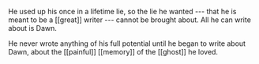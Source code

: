 He used up his once in a lifetime lie, so the lie he wanted --- that he is meant to be a [[great]] writer --- cannot be brought about. All he can write about is Dawn.

He never wrote anything of his full potential until he began to write about Dawn, about the [[painful]] [[memory]] of the [[ghost]] he loved.

